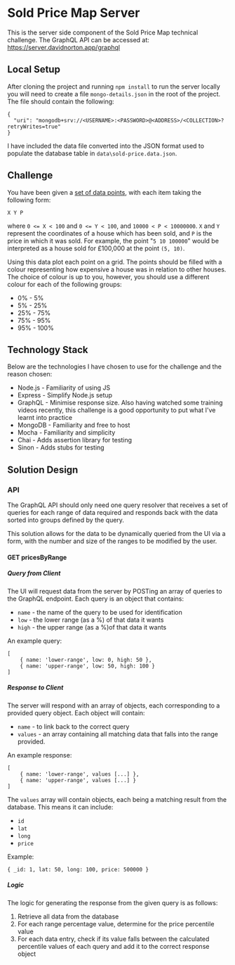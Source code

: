 # Sold Price Map Server

This is the server side component of the Sold Price Map technical challenge.
The GraphQL API can be accessed at: https://server.davidnorton.app/graphql

## Local Setup

After cloning the project and running `npm install` to run the server locally you will need to create a file `mongo-details.json` in the root of the project. The file should contain the following:
```
{
  "uri": "mongodb+srv://<USERNAME>:<PASSWORD>@<ADDRESS>/<COLLECTION>?retryWrites=true"
}
```
I have included the data file converted into the JSON format used to populate the database table in `data\sold-price.data.json`.


## Challenge
You have been given a [set of data points](data/sold-price-data.txt), with each item taking the following form:

```
X Y P
```

where `0 <= X < 100` and `0 <= Y < 100`, and `10000 < P < 10000000`.
`X` and `Y` represent the coordinates of a house which has been sold, and `P` is the price in which it was sold. For example, the point "`5 10 100000`" would be interpreted as a house sold for £100,000 at the point `(5, 10)`.

Using this data plot each point on a grid. The points should be filled with a colour representing how expensive a house was in relation to other houses. The choice of colour is up to you, however, you should use a different colour for each of the following groups:

- 0% - 5%
- 5% - 25%
- 25% - 75%
- 75% - 95%
- 95% - 100%

## Technology Stack

Below are the technologies I have chosen to use for the challenge and the reason chosen:
- Node.js - Familiarity of using JS
- Express - Simplify Node.js setup
- GraphQL - Minimise response size. Also having watched some training videos recently, this challenge is a good opportunity to put what I've learnt into practice 
- MongoDB - Familiarity and free to host
- Mocha - Familiarity and simplicity
- Chai - Adds assertion library for testing
- Sinon - Adds stubs for testing

## Solution Design

### API

The GraphQL API should only need one query resolver that receives a set of queries for each range of data required and responds back with the data sorted into groups defined by the query. 

This solution allows for the data to be dynamically queried from the UI via a form, with the number and size of the ranges to be modified by the user.

#### GET pricesByRange

##### Query from Client

The UI will request data from the server by POSTing an array of queries to the GraphQL endpoint. Each query is an object that contains:
 
- `name` - the name of the query to be used for identification
- `low` - the lower range (as a %) of that data it wants
- `high` - the upper range (as a %)of that data it wants

An example query:
```
[
    { name: 'lower-range', low: 0, high: 50 },
    { name: 'upper-range', low: 50, high: 100 }
]
```

##### Response to Client

The server will respond with an array of objects, each corresponding to a provided query object. Each object will contain:
 
- `name` - to link back to the correct query
- `values` - an array containing all matching data that falls into the range provided. 

An example response:
```
[
    { name: 'lower-range', values [...] },
    { name: 'upper-range', values [...] }
]
```

The `values` array will contain objects, each being a matching result from the database. This means it can include:
- `id`
- `lat`
- `long`
- `price`

Example:
```
{ _id: 1, lat: 50, long: 100, price: 500000 }
```

##### Logic

The logic for generating the response from the given query is as follows:

1. Retrieve all data from the database
2. For each range percentage value, determine for the price percentile value
3. For each data entry, check if its value falls between the calculated percentile values of each query and add it to the correct response object


